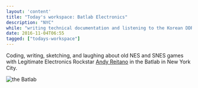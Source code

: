 ```yaml
---
layout: 'content'
title: "Today's workspace: Batlab Electronics"
description: "NYC"
while: "writing technical documentation and listening to the Korean DDR soundtrack."
date: 2016-11-04T06:55
tagged: ["todays-workspace"]
---
```


Coding, writing, sketching, and laughing about old NES and SNES games with Legitimate Electronics Rockstar [Andy Reitano](http://www.andrewreitano.com) in the Batlab in New York City.

![the Batlab](/img/batlab.jpg)
